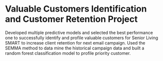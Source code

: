 # Valuable Customers Identification and Customer Retention Project

Developed multiple predictive models and selected the best performance one to successfully identify and profile valuable customers for Senior Living SMART to increase client retention for next email campaign. Used the SEMMA method to data mine the historical campaign data and built a random forest
classification model to profile priority customer.
